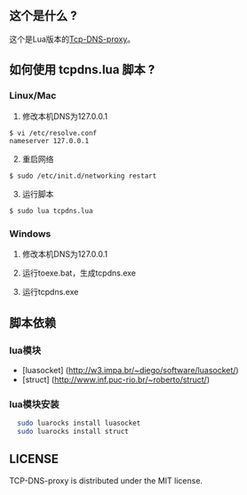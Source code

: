 这个是什么 ?
-------------------------------
这个是Lua版本的[Tcp-DNS-proxy](https://github.com/henices/Tcp-DNS-proxy)。

如何使用 tcpdns.lua 脚本 ?
-------------------------------

### Linux/Mac

 1.    修改本机DNS为127.0.0.1

  ```bash
  $ vi /etc/resolve.conf
  nameserver 127.0.0.1
  ```
 2.    重启网络

  ```bash
  $ sudo /etc/init.d/networking restart
  ```
 3.    运行脚本

  ```bash
  $ sudo lua tcpdns.lua
  ```

### Windows

 1.    修改本机DNS为127.0.0.1

 2.    运行toexe.bat，生成tcpdns.exe

 2.    运行tcpdns.exe


脚本依赖
----------------------------

### lua模块
   * [luasocket] (http://w3.impa.br/~diego/software/luasocket/)
   * [struct] (http://www.inf.puc-rio.br/~roberto/struct/)

### lua模块安装

```bash
  sudo luarocks install luasocket
  sudo luarocks install struct
```

LICENSE
----------------------

TCP-DNS-proxy is distributed under the MIT license.